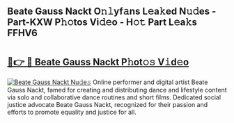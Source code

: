 ## Beate Gauss Nackt O𝚗𝚕yf𝚊ns L𝚎a𝚔ed N𝚞𝚍es - Part-KXW P𝚑𝚘tos Vi𝚍𝚎o - H𝚘𝚝 Part L𝚎a𝚔s FFHV6

# <h2><a href="http://kf2w4c.oniu.top/?m=Beate+Gauss+Nackt">🔗👉 🔴 Beate Gauss Nackt P𝚑ot𝚘𝚜 V𝚒d𝚎o</a></h2>

[![Beate Gauss Nackt Nu𝚍e𝚜](https://i.imgur.com/0qMVB7G.gif)](http://kf2w4c.oniu.top/?m=Beate+Gauss+Nackt)
Online performer and digital artist Beate Gauss Nackt, famed for creating and distributing dance and lifestyle content via solo and collaborative dance routines and short films. Dedicated social justice advocate Beate Gauss Nackt, recognized for their passion and efforts to promote equality and justice for all.  
